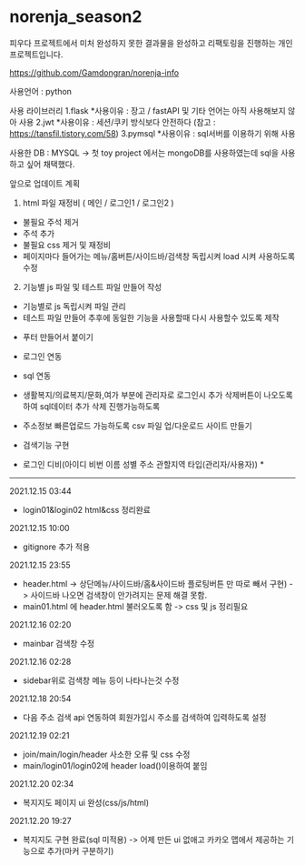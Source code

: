 # norenja_season2

피우다 프로젝트에서 미처 완성하지 못한 결과물을 완성하고 리팩토링을 진행하는 개인 프로젝트입니다.

https://github.com/Gamdongran/norenja-info

사용언어 : python 

사용 라이브러리
  1.flask
  *사용이유 : 장고 / fastAPI 및 기타 언어는 아직 사용해보지 않아 사용
  2.jwt
  *사용이유 : 세션/쿠키 방식보다 안전하다 (참고 : https://tansfil.tistory.com/58)
  3.pymsql
  *사용이유 : sql서버를 이용하기 위해 사용
   
  
사용한 DB : MYSQL -> 첫 toy project 에서는 mongoDB를 사용하였는데 sql을 사용하고 싶어 채택했다.



앞으로 업데이트 계획
1. html 파일 재정비 ( 메인 / 로그인1 / 로그인2 )
  - 불필요 주석 제거
  - 주석 추가
  - 불필요 css 제거 및 재정비
  - 페이지마다 들어가는 메뉴/홈버튼/사이드바/검색창 독립시켜 load 시켜 사용하도록 수정

2. 기능별 js 파일 및 테스트 파일 만들어 작성
  - 기능별로 js 독립시켜 파일 관리
  - 테스트 파일 만들어 추후에 동일한 기능을 사용할때 다시 사용할수 있도록 제작
  
* 푸터 만들어서 붙이기
* 로그인 연동
* sql 연동
* 생활복지/의료복지/문화,여가 부분에 관리자로 로그인시 추가 삭제버튼이 나오도록하여 sql데이터 추가 삭제 진행가능하도록
* 주소정보 빠른업로드 가능하도록 csv 파일 업/다운로드 사이트 만들기
* 검색기능 구현


* 로그인 디비(아이디 비번 이름 성별 주소 관할지역 타입(관리자/사용자)) *

 ---------------------------------------------------------------------------------------------------------------
  
2021.12.15 03:44
* login01&login02 html&css 정리완료

2021.12.15 10:00
* gitignore 추가 적용

2021.12.15 23:55
* header.html -> 상단메뉴/사이드바/홈&사이드바 플로팅버튼 만 따로 빼서 구현) -> 사이드바 나오면 검색창이 안가려지는 문제 해결 못함.
* main01.html 에 header.html 불러오도록 함 -> css 및 js 정리필요

2021.12.16 02:20
* mainbar 검색창 수정

2021.12.16 02:28
* sidebar위로 검색창 메뉴 등이 나타나는것 수정

2021.12.18 20:54
* 다음 주소 검색 api 연동하여 회원가입시 주소를 검색하여 입력하도록 설정

2021.12.19 02:21
* join/main/login/header 사소한 오류 및 css 수정
* main/login01/login02에 header load()이용하여 붙임

2021.12.20 02:34
* 복지지도 페이지 ui 완성(css/js/html)

2021.12.20 19:27
* 복지지도 구현 완료(sql 미적용) -> 어제 만든 ui 없애고 카카오 맵에서 제공하는 기능으로 추가(마커 구분하기)




